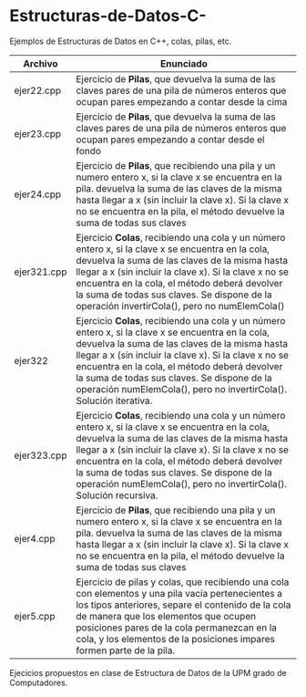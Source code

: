 # Estructuras-de-Datos-C-
Ejemplos de Estructuras de Datos en C++, colas, pilas, etc.

| Archivo | Enunciado |
| --------- | --------- |
| ejer22.cpp | Ejercicio de **Pilas**, que devuelva la suma de las claves pares de una pila de números enteros que ocupan pares empezando a contar desde la cima |
| ejer23.cpp | Ejercicio de **Pilas**, que devuelva la suma de las claves pares de una pila de números enteros que ocupan pares empezando a contar desde el fondo |
| ejer24.cpp | Ejercicio de **Pilas**, que recibiendo una pila y un numero entero x, si la clave x se encuentra en la pila. devuelva la suma de las claves de la misma hasta llegar a x (sin incluir la clave x). Si la clave x no se encuentra en la pila, el método devuelve la suma de todas sus claves |
| ejer321.cpp | Ejercicio **Colas**, recibiendo una cola y un número entero x, si la clave x se encuentra en la cola, devuelva la suma de las claves de la misma hasta llegar a x (sin incluir la clave x). Si la  clave x no se encuentra en la cola, el método deberá devolver la suma de todas sus claves. Se dispone de la operación invertirCola(), pero no numElemCola() |
| ejer322 | Ejercicio **Colas**, recibiendo una cola y un número entero x, si la clave x se encuentra en la cola, devuelva la suma de las claves de la misma hasta llegar a x (sin incluir la clave x). Si la  clave x no se encuentra en la cola, el método deberá devolver la suma de todas sus claves. Se dispone de la operación numElemCola(), pero no invertirCola(). Solución iterativa. |
| ejer323.cpp | Ejercicio **Colas**, recibiendo una cola y un número entero x, si la clave x se encuentra en la cola, devuelva la suma de las claves de la misma hasta llegar a x (sin incluir la clave x). Si la  clave x no se encuentra en la cola, el método deberá devolver la suma de todas sus claves. Se dispone de la operación numElemCola(), pero no invertirCola(). Solución recursiva. |
| ejer4.cpp | Ejercicio de **Pilas**, que recibiendo una pila y un numero entero x, si la clave x se encuentra en la pila. devuelva la suma de las claves de la misma hasta llegar a x (sin incluir la clave x). Si la clave x no se encuentra en la pila, el método devuelve la suma de todas sus claves |
| ejer5.cpp | Ejercicio de pilas y colas, que recibiendo una cola con elementos y una pila vacía pertenecientes a los tipos anteriores, separe el contenido de la cola de manera que los elementos que ocupen posiciones pares de la cola permanezcan en la cola, y los elementos de la posiciones impares formen parte de la pila. |

Ejecicios propuestos en clase de Estructura de Datos de la UPM grado de Computadores.
